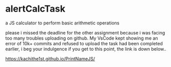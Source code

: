 # alertCalcTask

a JS calculator to perform basic arithmetic operations

please i missed the deadline for the other assignment because i was facing too many troubles uploading on github. My VsCode kept showing me an error of 10k+ commits and refused to upload
the task had been completed earlier, i beg your indulgence if you get to this point, the link is down below..

https://kachithe1st.github.io/PrintNameJS/
